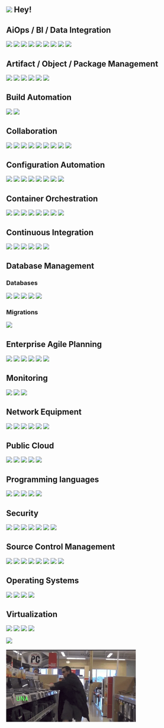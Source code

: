 ##  <img src="https://media.giphy.com/media/LUokZJ21LM39f6d0Md/giphy.gif" width="40"> Hey!

## AiOps / BI / Data Integration
![](https://img.shields.io/badge/-Apache_Airflow-black?logoColor=000000&color=017CEE&style=flat-square&logo=apacheairflow)
![](https://img.shields.io/badge/-Apache_Kafka-black?logoColor=ffffff&color=231F20&style=flat-square&logo=apachekafka)
![](https://img.shields.io/badge/-Eclipse_Mosquitto-black?logoColor=ffffff&color=3C5280&style=flat-square&logo=eclipsemosquitto)
![](https://img.shields.io/badge/-MQTT-black?logoColor=ffffff&color=660066&style=flat-square&logo=mqtt)
![](https://img.shields.io/badge/-RabbitMQ-black?logoColor=ffffff&color=FF6600&style=flat-square&logo=rabbitmq)
![](https://img.shields.io/badge/-Datadog-black?logoColor=000000&color=632CA6&style=flat-square&logo=datadog)
![](https://img.shields.io/badge/-Grafana-black?logoColor=ffffff&color=F46800&style=flat-square&logo=grafana)
![](https://img.shields.io/badge/-Elasticsearch-black?logoColor=ffffff&color=005571&style=flat-square&logo=elasticsearch)
![](https://img.shields.io/badge/-Kibana-black?logoColor=ffffff&color=005571&style=flat-square&logo=kibana)


## Artifact / Object / Package  Management
![](https://img.shields.io/badge/-Harbor-black?logoColor=000000&color=60B932&style=flat-square&logo=harbor)
![](https://img.shields.io/badge/-Docker_Hub-black?logoColor=ffffff&color=2496ED&style=flat-square&logo=docker)
![](https://img.shields.io/badge/-NPM-black?logoColor=ffffff&color=CB3837&style=flat-square&logo=npm)
![](https://img.shields.io/badge/-JFrog%20Artifactory-black?logoColor=000000&color=41BF47&style=flat-square&logo=jfrog)
![](https://img.shields.io/badge/-Yarn-black?logoColor=ffffff&color=2C8EBB&style=flat-square&logo=yarn)
![](https://img.shields.io/badge/-MinIO-black?logoColor=ffffff&color=C72E49&style=flat-square&logo=minio)


## Build Automation
![](https://img.shields.io/badge/-Gradle-black?logoColor=ffffff&color=02303A&style=flat-square&logo=gradle)
![](https://img.shields.io/badge/-CMake-black?logoColor=ffffff&color=064F8C&style=flat-square&logo=cmake)


## Collaboration
![](https://img.shields.io/badge/-Microsoft_Teams-black?logoColor=ffffff&color=6264A7&style=flat-square&logo=microsoftteams)
![](https://img.shields.io/badge/-Atlassian_Confluence-black?logoColor=ffffff&color=172B4D&style=flat-square&logo=confluence)
![](https://img.shields.io/badge/-Redmine-black?logoColor=ffffff&color=B32024&style=flat-square&logo=redmine)
![](https://img.shields.io/badge/-Stack_Overflow-black?logoColor=000000&color=F58025&style=flat-square&logo=stackoverflow)
![](https://img.shields.io/badge/-Slack-black?logoColor=ffffff&color=4A154B&style=flat-square&logo=slack)
![](https://img.shields.io/badge/-Mattermost-black?logoColor=ffffff&color=0058CC&style=flat-square&logo=mattermost)
![](https://img.shields.io/badge/-Miro-black?logoColor=ffffff&color=050038&style=flat-square&logo=miro)
![](https://img.shields.io/badge/-diagrams.net-black?logoColor=ffffff&color=F08705&style=flat-square&logo=diagrams.net)
![](https://img.shields.io/badge/-Visio-black?logoColor=ffffff&color=3955A3&style=flat-square&logo=microsoftvisio)


## Configuration Automation
![](https://img.shields.io/badge/-Ansible-black?logoColor=000000&&color=EE0000&style=flat-square&logo=ansible)
![](https://img.shields.io/badge/-Terraform-black?logoColor=ffffff&color=7B42BC&style=flat-square&logo=terraform)
![](https://img.shields.io/badge/-Consul-black?logoColor=ffffff&color=F24C53&style=flat-square&logo=consul)
![](https://img.shields.io/badge/-Packer-black?logoColor=ffffff&color=02A8EF&style=flat-square&logo=packer)
![](https://img.shields.io/badge/-Vagrant-black?logoColor=ffffff&color=1868F2&style=flat-square&logo=vagrant)
![](https://img.shields.io/badge/-PowerShell-black?logoColor=ffffff&color=5391FE&style=flat-square&logo=powershell)
![](https://img.shields.io/badge/-Bash-black?logoColor=ffffff&color=4EAA25&style=flat-square&logo=gnubash)
![](https://img.shields.io/badge/-Jinja-black?logoColor=ffffff&&color=B41717&style=flat-square&logo=jinja)

## Container Orchestration
![](https://img.shields.io/badge/-Amazon_EKS-black?logoColor=ffffff&color=FF9900&style=flat-square&logo=amazoneks)
![](https://img.shields.io/badge/-Amazon_ECS-black?logoColor=ffffff&color=FF9900&style=flat-square&logo=amazonecs)
![](https://img.shields.io/badge/-Azure_AKS-black?logoColor=ffffff&color=326CE5&style=flat-square&logo=kubernetes)
![](https://img.shields.io/badge/-Docker-black?logoColor=ffffff&color=2496ED&style=flat-square&logo=docker)
![](https://img.shields.io/badge/-Google_GKE-black?logoColor=ffffff&color=4285F4&style=flat-square&logo=googlecloud)
![](https://img.shields.io/badge/-Helm-black?logoColor=ffffff&color=0F1689&style=flat-square&logo=helm)
![](https://img.shields.io/badge/-Kubernetes-black?logoColor=ffffff&color=326CE5&style=flat-square&logo=Kubernetes)
![](https://img.shields.io/badge/-OpenShift-black?logoColor=ffffff&color=EE0000&style=flat-square&logo=redhatopenshift)


## Continuous Integration
![](https://img.shields.io/badge/-Azure%20DevOps-black?logoColor=ffffff&color=0078D7&style=flat-square&logo=azuredevops)
![](https://img.shields.io/badge/-Azure_Pipelines-black?logoColor=ffffff&color=2560E0&style=flat-square&logo=azurepipelines)
![](https://img.shields.io/badge/-Github%20Actions-black?logoColor=000000&color=3169e2&style=flat-square&logo=githubactions)
![](https://img.shields.io/badge/-Gitlab_CI-black?logoColor=ffffff&color=FC6D26&style=flat-square&logo=gitlab)
![](https://img.shields.io/badge/-Jenkins-black?logoColor=000000&color=D24939&style=flat-square&logo=jenkins)
![](https://img.shields.io/badge/-TeamCity-black?logoColor=ffffff&color=000000&style=flat-square&logo=teamcity)

## Database Management

### Databases
![](https://img.shields.io/badge/-MySQL-black?logoColor=000000&color=4479A1&style=flat-square&logo=mysql)
![](https://img.shields.io/badge/-MariaDB-black?logoColor=000000&color=003545&style=flat-square&logo=mariadb)
![](https://img.shields.io/badge/-Redis-black?logoColor=000000&color=DC382D&style=flat-square&logo=redis)
![](https://img.shields.io/badge/-PostgreSQL-black?logoColor=000000&color=4169E1&style=flat-square&logo=postgresql)
![](https://img.shields.io/badge/-Microsoft_SQL_Server-black?logoColor=000000&color=CC2927&style=flat-square&logo=microsoftsqlserver)


### Migrations
![](https://img.shields.io/badge/-Redgate_Flyway-black?logoColor=ffffff&color=CC0200&style=flat-square&logo=flyway)


## Enterprise Agile Planning
![](https://img.shields.io/badge/-Asana-black?logoColor=ffffff&color=F06A6A&style=flat-square&logo=asana)
![](https://img.shields.io/badge/-Jira-black?logoColor=ffffff&color=0052CC&style=flat-square&logo=jira)
![](https://img.shields.io/badge/-Azure%20DevOps-black?logoColor=ffffff&color=0078D7&style=flat-square&logo=azuredevops)
![](https://img.shields.io/badge/-Trello-black?logoColor=ffffff&color=0052CC&style=flat-square&logo=trello)
![](https://img.shields.io/badge/-Notion-black?logoColor=ffffff&color=000000&style=flat-square&logo=notion)
![](https://img.shields.io/badge/-YouTrack-black?logoColor=ffffff&color=000000&style=flat-square&logo=jetbrains)


## Monitoring
![](https://img.shields.io/badge/-Prometheus-black?logoColor=ffffff&color=F46800&style=flat-square&logo=prometheus)
![](https://img.shields.io/badge/-Zabbix-black?logoColor=ffffff&color=d40000&style=flat-square)
![](https://img.shields.io/badge/-Datadog-black?logoColor=000000&color=632CA6&style=flat-square&logo=datadog)

## Network Equipment
![](https://img.shields.io/badge/-Cisco-black?logoColor=ffffff&color=1BA0D7&style=flat-square&logo=cisco)
![](https://img.shields.io/badge/-Ubiquiti-black?logoColor=ffffff&color=0559C9&style=flat-square&logo=ubiquiti)
![](https://img.shields.io/badge/-Mikrotik-black?logoColor=ffffff&color=293239&style=flat-square&logo=mikrotik)
![](https://img.shields.io/badge/-pfSense-black?logoColor=ffffff&color=212121&style=flat-square&logo=pfsense)
![](https://img.shields.io/badge/-OPNSense-black?logoColor=ffffff&color=D94F00&style=flat-square&logo=opnsense)
![](https://img.shields.io/badge/-TPLink-black?logoColor=ffffff&color=4ACBD6&style=flat-square&logo=tplink)

## Public Cloud
![](https://img.shields.io/badge/-AWS-black?logoColor=000000&color=FF9900&style=flat-square&logo=amazonaws)
![](https://img.shields.io/badge/-Azure%20Cloud-black?logoColor=ffffff&color=0078D4&style=flat-square&logo=microsoftazure)
![](https://img.shields.io/badge/-Google_Cloud-black?logoColor=ffffff&color=4285F4&style=flat-square&logo=googlecloud)
![](https://img.shields.io/badge/-Hetzner-black?logoColor=ffffff&color=D50C2D&style=flat-square&logo=hetzner)
![](https://img.shields.io/badge/-DigitalOcean-black?logoColor=ffffff&color=0080FF&style=flat-square&logo=digitalocean)

## Programming languages
![](https://img.shields.io/badge/-C-black?logoColor=ffffff&color=A8B9CC&style=flat-square&logo=c)
![](https://img.shields.io/badge/-C++-black?logoColor=ffffff&color=00599C&style=flat-square&logo=c%2B%2B)
![](https://img.shields.io/badge/-C%23-black?logoColor=ffffff&color=239120&style=flat-square&logo=csharp)
![](https://img.shields.io/badge/-Python-black?logoColor=ffffff&color=3776AB&style=flat-square&logo=python)
![](https://img.shields.io/badge/-Python-black?logoColor=ffffff&color=3776AB&style=flat-square&logo=javascript)


## Security
![](https://img.shields.io/badge/-CyberArk_Conjur-black?logoColor=ffffff&color=2d6eaa&style=flat-square)
![](https://img.shields.io/badge/-Aqua_Security-black?logoColor=ffffff&color=1904DA&style=flat-square&logo=aqua)
![](https://img.shields.io/badge/-Vault-black?logoColor=000000&color=FFEC6E&style=flat-square&logo=vault)
![](https://img.shields.io/badge/-SonarQube-black?logoColor=ffffff&color=4E9BCD&style=flat-square&logo=sonarqube)
![](https://img.shields.io/badge/-Snort-black?logoColor=ffffff&color=efa4a6&style=flat-square)
![](https://img.shields.io/badge/-Suricata-black?logoColor=ffffff&color=d5602b&style=flat-square)
![](https://img.shields.io/badge/-KeyCloak-black?logoColor=000000&color=abaaaa&style=flat-square)


## Source Control Management
![](https://img.shields.io/badge/-Git-black?logoColor=ffffff&color=F05032&style=flat-square&logo=git)
![](https://img.shields.io/badge/-Git%20LFS-black?logoColor=ffffff&color=F64935&style=flat-square&logo=gitlfs)
![](https://img.shields.io/badge/-Gitea-black?logoColor=ffffff&color=609926&style=flat-square&logo=gitea)
![](https://img.shields.io/badge/-Gitlab-black?logoColor=ffffff&color=FC6D26&style=flat-square&logo=gitlab)
![](https://img.shields.io/badge/-Azure%20DevOps-black?logoColor=ffffff&color=0078D7&style=flat-square&logo=azuredevops)
![](https://img.shields.io/badge/-Github-black?logoColor=ffffff&color=181717&style=flat-square&logo=github)
![](https://img.shields.io/badge/-Bitbucket-black?logoColor=ffffff&color=0052CC&style=flat-square&logo=bitbucket)
![](https://img.shields.io/badge/-GitKraken-black?logoColor=ffffff&color=179287&style=flat-square&logo=gitkraken)


## Operating Systems

![](https://img.shields.io/badge/-Linux-black?logoColor=ffffff&color=FCC624&style=flat-square&logo=linux)
![](https://img.shields.io/badge/-macOS-black?logoColor=ffffff&color=000000&style=flat-square&logo=macos)
![](https://img.shields.io/badge/-FreeBSD-black?logoColor=ffffff&color=AB2B28&style=flat-square&logo=freebsd)
![](https://img.shields.io/badge/-Windows-black?logoColor=ffffff&color=0078D4&style=flat-square&logo=windows11)


## Virtualization

![](https://img.shields.io/badge/-QEMU-black?logoColor=ffffff&color=FF6600&style=flat-square&logo=qemu)
![](https://img.shields.io/badge/-Proxmox-black?logoColor=ffffff&color=E57000&style=flat-square&logo=proxmox)
![](https://img.shields.io/badge/-VMware-black?logoColor=ffffff&color=607078&style=flat-square&logo=vmware)
![](https://img.shields.io/badge/-VirtualBox-black?logoColor=ffffff&color=183A61&style=flat-square&logo=virtualbox)











![](https://github-readme-stats.vercel.app/api?username=vNexif&hide_border=true&border_radius=15&&show_icons=true&theme=tokyonight)


<img src="HakaBoi.gif" width="350">
